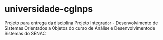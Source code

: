 # universidade-cglnps
Projeto para entrega da disciplina Projeto Integrador - Desenvolvimento de Sistemas Orientados a Objetos do curso de Análise e Desenvolvimentode Sistemas do SENAC

